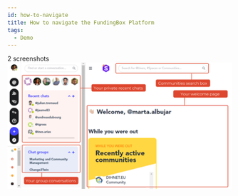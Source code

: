 ```yaml
---
id: how-to-navigate
title: How to navigate the FundingBox Platform
tags:
  - Demo
---
```


2 screenshots
![Example banner](./../../assets/how-navigate-platform-1.png)


